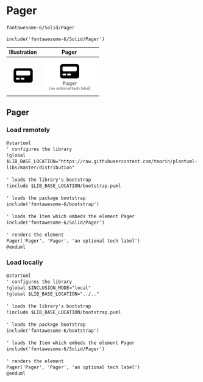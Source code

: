 # Pager


```text
fontawesome-6/Solid/Pager
```

```text
include('fontawesome-6/Solid/Pager')
```



| Illustration | Pager |
| :---: | :---: |
| ![illustration for Illustration](../../fontawesome-6/Solid/Pager.png) | ![illustration for Pager](../../fontawesome-6/Solid/Pager.Local.png) |




## Pager

### Load remotely
```plantuml
@startuml
' configures the library
!global $LIB_BASE_LOCATION="https://raw.githubusercontent.com/tmorin/plantuml-libs/master/distribution"

' loads the library's bootstrap
!include $LIB_BASE_LOCATION/bootstrap.puml

' loads the package bootstrap
include('fontawesome-6/bootstrap')

' loads the Item which embeds the element Pager
include('fontawesome-6/Solid/Pager')

' renders the element
Pager('Pager', 'Pager', 'an optional tech label')
@enduml
```

### Load locally
```plantuml
@startuml
' configures the library
!global $INCLUSION_MODE="local"
!global $LIB_BASE_LOCATION="../.."

' loads the library's bootstrap
!include $LIB_BASE_LOCATION/bootstrap.puml

' loads the package bootstrap
include('fontawesome-6/bootstrap')

' loads the Item which embeds the element Pager
include('fontawesome-6/Solid/Pager')

' renders the element
Pager('Pager', 'Pager', 'an optional tech label')
@enduml
```

